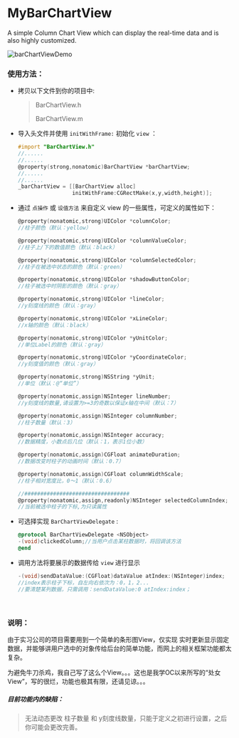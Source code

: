 # MyBarChartView

A simple Column Chart View which can display the real-time data and is also highly customized.

![barChartViewDemo](/Users/stone/Desktop/BarChart/PicturesForREADME/barChartViewDemo.gif)



### 使用方法：

- 拷贝以下文件到你的项目中:

  > BarChartView.h
  >
  > BarChartView.m

- 导入头文件并使用 `initWithFrame:` 初始化 `view` ：

  ~~~objective-c
  #import "BarChartView.h"
  //......
  //......
  @property(strong,nonatomic)BarChartView *barChartView;
  //......
  //......
  _barChartView = [[BarChartView alloc]
                   initWithFrame:CGRectMake(x,y,width,height)];
  ~~~

- 通过 `点操作` 或 `设值方法` 来自定义 view 的一些属性，可定义的属性如下：

  ~~~objective-c
  @property(nonatomic,strong)UIColor *columnColor;    
  //柱子颜色（默认：yellow）

  @property(nonatomic,strong)UIColor *columnValueColor;   
  //柱子上/下的数值颜色（默认：black）

  @property(nonatomic,strong)UIColor *columnSelectedColor;    
  //柱子在被选中状态的颜色（默认：green）

  @property(nonatomic,strong)UIColor *shadowButtonColor;  
  //柱子被选中时阴影的颜色（默认：gray）

  @property(nonatomic,strong)UIColor *lineColor;  
  //y刻度线的颜色（默认：gray）

  @property(nonatomic,strong)UIColor *xLineColor; 
  //x轴的颜色（默认：black）

  @property(nonatomic,strong)UIColor *yUnitColor; 
  //单位Label的颜色（默认：gray）

  @property(nonatomic,strong)UIColor *yCoordinateColor;   
  //y刻度值的颜色（默认：gray）

  @property(nonatomic,strong)NSString *yUnit; 
  //单位（默认：@“单位”）

  @property(nonatomic,assign)NSInteger lineNumber; 
  //y刻度线的数量,请设置为>=3的奇数以保证x轴在中间（默认：7）

  @property(nonatomic,assign)NSInteger columnNumber;  
  //柱子数量（默认：3）

  @property(nonatomic,assign)NSInteger accuracy;
  //数据精度，小数点后几位（默认：1，表示1位小数）

  @property(nonatomic,assign)CGFloat animateDuration; 
  //数据改变时柱子的动画时间（默认：0.7）

  @property(nonatomic,assign)CGFloat columnWidthScale;    
  //柱子相对宽度比，0～1（默认：0.6）

  //#################################
  @property(nonatomic,assign,readonly)NSInteger selectedColumnIndex;   
  //当前被选中柱子的下标,为只读属性
  ~~~

- 可选择实现 `BarChartViewDelegate` :

  ~~~objective-c
  @protocol BarChartViewDelegate <NSObject>
  -(void)clickedColumn;//当用户点击某柱数据时，将回调该方法
  @end
  ~~~

- 调用方法将要展示的数据传给 `view` 进行显示

  ~~~objective-c
  -(void)sendDataValue:(CGFloat)dataValue atIndex:(NSInteger)index;
  //index表示柱子下标，自左向右依次为：0，1，2...
  //要清楚某列数据，只需调用：sendDataValue:0 atIndex:index；
  ~~~

  ​

### 说明：

由于实习公司的项目需要用到一个简单的条形图View，仅实现 实时更新显示固定数据，并能够讲用户选中的对象传给后台的简单功能，而网上的相关框架功能都太复杂。

为避免牛刀杀鸡，我自己写了这么个View。。。这也是我学OC以来所写的“处女View”，写的很烂，功能也极其有限，还请见谅。。。

##### 目前功能内的缺陷：

> 无法动态更改 柱子数量 和 y刻度线数量，只能于定义之初进行设置，之后你可能会更改完善。

